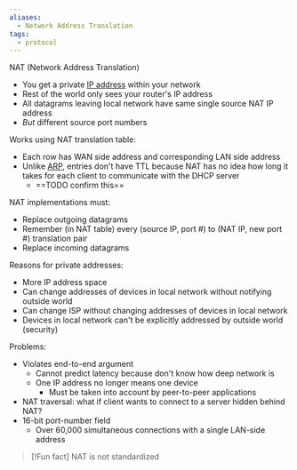 ```yaml
---
aliases:
  - Network Address Translation
tags:
  - protocol
---
```

NAT (Network Address Translation)
- You get a private [IP address](IP/IP%20Addresses.md) within your network
- Rest of the world only sees your router's IP address
- All datagrams leaving local network have same single source NAT IP address
- *But* different source port numbers

Works using NAT translation table:
- Each row has WAN side address and corresponding LAN side address
- Unlike [ARP](ARP.md), entries don't have TTL because NAT has no idea how long it takes for each client to communicate with the DHCP server
	- ==TODO confirm this==

NAT implementations must:
- Replace outgoing datagrams
- Remember (in NAT table) every (source IP, port #) to (NAT IP, new port #) translation pair
- Replace incoming datagrams

Reasons for private addresses:
- More IP address space
- Can change addresses of devices in local network without notifying outside world
- Can change ISP without changing addresses of devices in local network
- Devices in local network can't be explicitly addressed by outside world (security)

Problems:
- Violates end-to-end argument
	- Cannot predict latency because don't know how deep network is
	- One IP address no longer means one device
		- Must be taken into account by peer-to-peer applications
- NAT traversal: what if client wants to connect to a server hidden behind NAT?
- 16-bit port-number field
	- Over 60,000 simultaneous connections with a single LAN-side address

> [!Fun fact]
> NAT is not standardized
